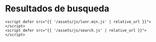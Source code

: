   <h1>Resultados de busqueda</h1>
  <ul id="search-results"></ul>


  
  <script>
    window.store = {
      {% for collection in site.collections %}
        {% assign name = collection.label %}
        {% assign name_url = name | replace: ' ','-' %}
        {% for entry in site.[name] %}
          "{{ entry.url | slugify }}": {
            "title": "{{ entry.title | xml_escape }}",
            "author": "{{ entry.author | xml_escape }}",
            "category": "{{ entry.category | xml_escape }}",
            "content": {{ entry.content | strip_html | truncatewords: 20| strip_newlines | jsonify }},
            "url": "{{site.baseurl}}{{ entry.url | xml_escape }}"
          }{% if forloop.last %} {%else%}, {% endif %}
        {% endfor %}
      {% endfor %}    
    };
    


console.log(window.store)
  </script>


   <!-- buscador -->
    <script defer src="{{ '/assets/js/lunr.min.js' | relative_url }}"></script>
    <script defer src="{{ '/assets/js/search.js' | relative_url }}"></script>

